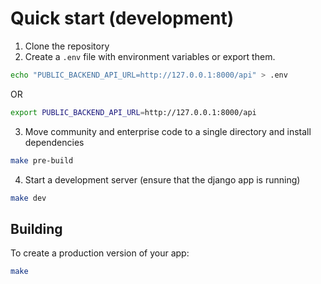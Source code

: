 # Quick start (development)

1. Clone the repository
2. Create a `.env` file with environment variables or export them.

```bash
echo "PUBLIC_BACKEND_API_URL=http://127.0.0.1:8000/api" > .env
```

OR

```bash
export PUBLIC_BACKEND_API_URL=http://127.0.0.1:8000/api
```

3. Move community and enterprise code to a single directory and install dependencies

```bash
make pre-build
```

4. Start a development server (ensure that the django app is running)

```bash
make dev
```

## Building

To create a production version of your app:

```bash
make
```

